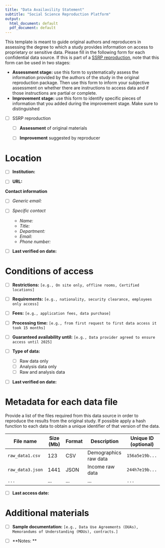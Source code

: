 ```yaml
---
title: "Data Availavility Statement"
subtitle: "Social Science Reproduction Platform"
output:
  html_document: default
  pdf_document: default
---
```



<!--
https://www.aeaweb.org/journals/data/data-code-policy

The data availability statement shall provide detailed information on how, where, and under what conditions an independent researcher can access the original source data, as well as author-generated derivative data, and must be explicit and accurate about any restrictions, requirements, payments, and processing delays. The data availability statement shall provide information to assure the reader that the data are available for a sufficiently long period of time.
-->

This template is meant to guide original authors and reproducers in assessing the degree to which a study provides information on access to proprietary or sensitive data. Please fill in the following form for each confidential data source. If this is part of a [SSRP reproduction](https://www.socialsciencereproduction.org), note that this form can be used in two stages:   

 - **Assessment stage:** use this form to systematically assess the information provided by the authors of the study in the original reproduction package. Then use this form to inform your subjective assessment on whether there are instructions to access data and if those instructions are partial or complete. 
 - **Improvement stage:** use this form to identify specific pieces of information that you added during the improvement stage. Make sure to distinguished   


- [ ] SSRP reproduction
    - [ ] **Assessment** of original materials
    - [ ] **Improvement** suggested by reproducer
    

# Location  

- [ ] **Institution:** 

- [ ] **URL:**

**Contact information**

- [ ] *Generic email:*   

- [ ] *Specific contact* 
    - *Name:*  
    - *Title:*  
    - *Department:*  
    - *Email:*  
    - *Phone number:* 

- [ ] **Last verified on date:**

# Conditions of access  


- [ ] **Restrictions:** `[e.g., On site only, offline rooms, Certified locations]`

- [ ] **Requirements:** `[e.g., nationality, security clearance, employees only access]` 

- [ ] **Fees:** `[e.g., application fees, data purchase]` 

- [ ] **Processing time:** `[e.g., from first request to first data access it took 15 months]`

- [ ] **Guaranteed availability until:** `[e.g., Data provider agreed to ensure access until 2025]` 

- [ ] **Type of data:** 
  - [ ] Raw data only 
  - [ ] Analysis data only
  - [ ] Raw and analysis data

- [ ] **Last verified on date:**

# Metadata for each data file

Provide a list of the files required from this data source in order to reproduce the results from the original study. If possible apply a hash function to each data to obtain a unique identifier of that version of the data. 


| File name | Size (Mb) | Format | Description | Unique ID (optional) |
|-----------|-----------|--------|-------------|-----------------|
|  `raw_data1.csv `  | 123     |    CSV     |  Demographics raw data  |  `156a5e19b...`  |           
|  `raw_data3.json ` |  1441     |    JSON     |  Income raw data  |`244h7e19b...`      |       
|  `... ` |  ...     |    ...     |  ...  |   `...`   |


- [ ] **Last access date:**


# Additional materials

- [ ] **Sample documentation:** `[e.g., Data Use Agreements (DUAs), Memorandums of Understanding (MOUs), contracts.]`

- [ ] **Notes: **
